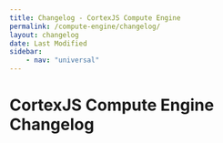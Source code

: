 ```yaml
---
title: Changelog - CortexJS Compute Engine
permalink: /compute-engine/changelog/
layout: changelog
date: Last Modified
sidebar:
    - nav: "universal"
---
```

# CortexJS Compute Engine Changelog

